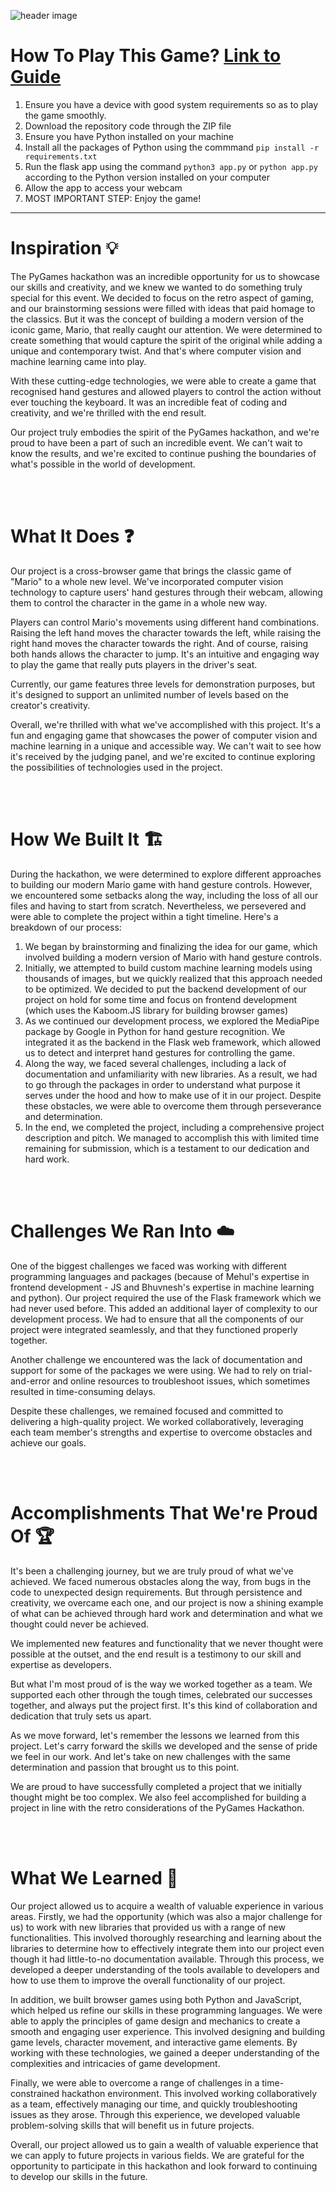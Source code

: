 ![header image](https://raw.githubusercontent.com/Bhuvneshn/GestureMario/master/static/images/header-image.png)

# How To Play This Game? [Link to Guide](https://docs.google.com/presentation/d/1pGs21s0OYjqaqgqPX-CiCkQ7inDrPZ4BKOvIymumzKg/edit?usp=sharing)
1. Ensure you have a device with good system requirements so as to play the game smoothly.
2. Download the repository code through the ZIP file
3. Ensure you have Python installed on your machine
4. Install all the packages of Python using the commmand `pip install -r requirements.txt`
5. Run the flask app using the command `python3 app.py` or `python app.py` according to the Python version installed on your computer
6. Allow the app to access your webcam
7. MOST IMPORTANT STEP: Enjoy the game!
<hr>

# Inspiration 💡
The PyGames hackathon was an incredible opportunity for us to showcase our skills and creativity, and we knew we wanted to do something truly special for this event. We decided to focus on the retro aspect of gaming, and our brainstorming sessions were filled with ideas that paid homage to the classics.
But it was the concept of building a modern version of the iconic game, Mario, that really caught our attention. We were determined to create something that would capture the spirit of the original while adding a unique and contemporary twist. And that's where computer vision and machine learning came into play.

With these cutting-edge technologies, we were able to create a game that recognised hand gestures and allowed players to control the action without ever touching the keyboard. It was an incredible feat of coding and creativity, and we're thrilled with the end result.

Our project truly embodies the spirit of the PyGames hackathon, and we're proud to have been a part of such an incredible event. We can't wait to know the results, and we're excited to continue pushing the boundaries of what's possible in the world of development.

<br><br>

# What It Does ❓
Our project is a cross-browser game that brings the classic game of "Mario" to a whole new level. We've incorporated computer vision technology to capture users' hand gestures through their webcam, allowing them to control the character in the game in a whole new way.

Players can control Mario's movements using different hand combinations. Raising the left hand moves the character towards the left, while raising the right hand moves the character towards the right. And of course, raising both hands allows the character to jump. It's an intuitive and engaging way to play the game that really puts players in the driver's seat.

Currently, our game features three levels for demonstration purposes, but it's designed to support an unlimited number of levels based on the creator's creativity. 

Overall, we're thrilled with what we've accomplished with this project. It's a fun and engaging game that showcases the power of computer vision and machine learning in a unique and accessible way. We can't wait to see how it's received by the judging panel, and we're excited to continue exploring the possibilities of technologies used in the project.

<br><br>

# How We Built It 🏗️
During the hackathon, we were determined to explore different approaches to building our modern Mario game with hand gesture controls. However, we encountered some setbacks along the way, including the loss of all our files and having to start from scratch. Nevertheless, we persevered and were able to complete the project within a tight timeline. Here's a breakdown of our process:

1. We began by brainstorming and finalizing the idea for our game, which involved building a modern version of Mario with hand gesture controls.
2. Initially, we attempted to build custom machine learning models using thousands of images, but we quickly realized that this approach needed to be optimized. We decided to put the backend development of our project on hold for some time and focus on frontend development (which uses the Kaboom.JS library for building browser games)
3. As we continued our development process, we explored the MediaPipe package by Google in Python for hand gesture recognition. We integrated it as the backend in the Flask web framework, which allowed us to detect and interpret hand gestures for controlling the game.
4. Along the way, we faced several challenges, including a lack of documentation and unfamiliarity with new libraries. As a result, we had to go through the packages in order to understand what purpose it serves under the hood and how to make use of it in our project. Despite these obstacles, we were able to overcome them through perseverance and determination.
5. In the end, we completed the project, including a comprehensive project description and pitch. We managed to accomplish this with limited time remaining for submission, which is a testament to our dedication and hard work.

<br><br>

# Challenges We Ran Into ☁️
One of the biggest challenges we faced was working with different programming languages and packages (because of Mehul's expertise in frontend development - JS and Bhuvnesh's expertise in machine learning and python). Our project required the use of the Flask framework which we had never used before. This added an additional layer of complexity to our development process. We had to ensure that all the components of our project were integrated seamlessly, and that they functioned properly together.

Another challenge we encountered was the lack of documentation and support for some of the packages we were using. We had to rely on trial-and-error and online resources to troubleshoot issues, which sometimes resulted in time-consuming delays.

Despite these challenges, we remained focused and committed to delivering a high-quality project. We worked collaboratively, leveraging each team member's strengths and expertise to overcome obstacles and achieve our goals.

<br><br>

# Accomplishments That We're Proud Of 🏆
It's been a challenging journey, but we are truly proud of what we've achieved. We faced numerous obstacles along the way, from bugs in the code to unexpected design requirements. But through persistence and creativity, we overcame each one, and our project is now a shining example of what can be achieved through hard work and determination and what we thought could never be achieved.

We implemented new features and functionality that we never thought were possible at the outset, and the end result is a testimony to our skill and expertise as developers.

But what I'm most proud of is the way we worked together as a team. We supported each other through the tough times, celebrated our successes together, and always put the project first. It's this kind of collaboration and dedication that truly sets us apart.

As we move forward, let's remember the lessons we learned from this project. Let's carry forward the skills we developed and the sense of pride we feel in our work. And let's take on new challenges with the same determination and passion that brought us to this point.

We are proud to have successfully completed a project that we initially thought might be too complex. We also feel accomplished for building a project in line with the retro considerations of the PyGames Hackathon.

<br><br>

# What We Learned 📝
Our project allowed us to acquire a wealth of valuable experience in various areas. Firstly, we had the opportunity (which was also a major challenge for us) to work with new libraries that provided us with a range of new functionalities. This involved thoroughly researching and learning about the libraries to determine how to effectively integrate them into our project even though it had little-to-no documentation available. Through this process, we developed a deeper understanding of the tools available to developers and how to use them to improve the overall functionality of our project.

In addition, we built browser games using both Python and JavaScript, which helped us refine our skills in these programming languages. We were able to apply the principles of game design and mechanics to create a smooth and engaging user experience. This involved designing and building game levels, character movement, and interactive game elements. By working with these technologies, we gained a deeper understanding of the complexities and intricacies of game development.

Finally, we were able to overcome a range of challenges in a time-constrained hackathon environment. This involved working collaboratively as a team, effectively managing our time, and quickly troubleshooting issues as they arose. Through this experience, we developed valuable problem-solving skills that will benefit us in future projects.

Overall, our project allowed us to gain a wealth of valuable experience that we can apply to future projects in various fields. We are grateful for the opportunity to participate in this hackathon and look forward to continuing to develop our skills in the future.
